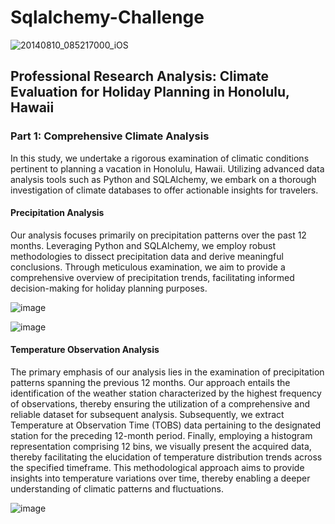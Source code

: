 # Sqlalchemy-Challenge

![20140810_085217000_iOS](https://github.com/carojasp12/Sqlalchemy-Challenge/assets/152667250/8ede628c-e367-4bb7-98b4-377d952ea975)

## Professional Research Analysis: Climate Evaluation for Holiday Planning in Honolulu, Hawaii

### Part 1: Comprehensive Climate Analysis
In this study, we undertake a rigorous examination of climatic conditions pertinent to planning a vacation in Honolulu, Hawaii. Utilizing advanced data analysis tools such as Python and SQLAlchemy, we embark on a thorough investigation of climate databases to offer actionable insights for travelers.

#### Precipitation Analysis
Our analysis focuses primarily on precipitation patterns over the past 12 months. Leveraging Python and SQLAlchemy, we employ robust methodologies to dissect precipitation data and derive meaningful conclusions. Through meticulous examination, we aim to provide a comprehensive overview of precipitation trends, facilitating informed decision-making for holiday planning purposes.

![image](https://github.com/carojasp12/Sqlalchemy-Challenge/assets/152667250/2db9aabf-c76c-4d72-8c61-3c1b3aae40bf)

![image](https://github.com/carojasp12/Sqlalchemy-Challenge/assets/152667250/9d22f317-e605-461c-adbb-1ebcc72ca201)


#### Temperature Observation Analysis
The primary emphasis of our analysis lies in the examination of precipitation patterns spanning the previous 12 months. Our approach entails the identification of the weather station characterized by the highest frequency of observations, thereby ensuring the utilization of a comprehensive and reliable dataset for subsequent analysis. Subsequently, we extract Temperature at Observation Time (TOBS) data pertaining to the designated station for the preceding 12-month period. Finally, employing a histogram representation comprising 12 bins, we visually present the acquired data, thereby facilitating the elucidation of temperature distribution trends across the specified timeframe. This methodological approach aims to provide insights into temperature variations over time, thereby enabling a deeper understanding of climatic patterns and fluctuations.

![image](https://github.com/carojasp12/Sqlalchemy-Challenge/assets/152667250/14173a12-c630-4e70-b0e9-501f69a2b4e8)

